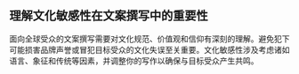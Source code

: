 ## 理解文化敏感性在文案撰写中的重要性

面向全球受众的文案撰写需要对文化规范、价值观和信仰有深刻的理解。避免犯下可能损害品牌声誉或冒犯目标受众的文化失误至关重要。文化敏感性涉及考虑诸如语言、象征和传统等因素，并调整你的写作以确保与目标受众产生共鸣。
